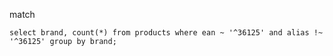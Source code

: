 match

    select brand, count(*) from products where ean ~ '^36125' and alias !~ '^36125' group by brand;
